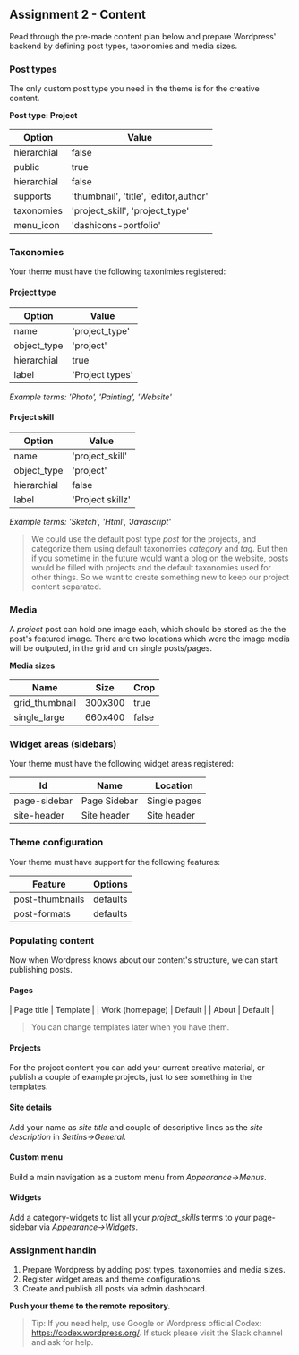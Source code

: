 ##  Assignment 2 - Content
Read through the pre-made content plan below and prepare Wordpress' backend by defining post types, taxonomies and media sizes.

### Post types
The only custom post type you need in the theme is for the creative content. 

**Post type: Project**

| Option | Value |
|---|---|
| hierarchial | false |
| public | true |
| hierarchial | false |
| supports | 'thumbnail', 'title', 'editor,author' |
| taxonomies | 'project_skill', 'project_type' |
| menu_icon | 'dashicons-portfolio' |

### Taxonomies
Your theme must have the following taxonimies registered:

#### Project type

| Option | Value |
|---|---|
| name | 'project_type' |
| object_type | 'project' |
| hierarchial | true |
| label | 'Project types' |

*Example terms: 'Photo', 'Painting', 'Website'*

#### Project skill

| Option | Value |
|---|---|
| name | 'project_skill' |
| object_type | 'project' |
| hierarchial | false |
| label | 'Project skillz' |

*Example terms: 'Sketch', 'Html', 'Javascript'*


> We could use the default post type *post* for the projects, and categorize them using default taxonomies *category* and *tag*. But then if you sometime in the future would want a blog on the website, posts would be filled with projects and the default taxonomies used for other things. So we want to create something new to keep our project content separated.

### Media
A *project* post can hold one image each, which should be stored as the the post's featured image. There are two locations which were the image media will be outputed, in the grid and on single posts/pages.

**Media sizes**

| Name | Size | Crop |
|---|---|--|
| grid_thumbnail | 300x300 | true |
| single_large | 660x400 | false |

### Widget areas (sidebars)
Your theme must have the following widget areas registered:

| Id  |  Name  | Location |
|---|---|--|
| page-sidebar | Page Sidebar | Single pages |
| site-header | Site header | Site header |

### Theme configuration
Your theme must have support for the following features:

| Feature | Options |
|---|---|
| post-thumbnails | defaults |
| post-formats | defaults |

### Populating content
Now when Wordpress knows about our content's structure, we can start publishing posts.

#### Pages

| Page title | Template | 
| Work (homepage) | Default |
| About | Default |

> You can change templates later when you have them.

#### Projects
For the project content you can add your current creative material, or publish a couple of example projects, just to see something in the templates. 

#### Site details
Add your name as *site title* and couple of descriptive lines as the *site description* in *Settins->General*.

#### Custom menu
Build a main navigation as a custom menu from *Appearance->Menus*.

#### Widgets
Add a category-widgets to list all your *project_skills* terms to your page-sidebar via *Appearance->Widgets*.

### Assignment handin
1. Prepare Wordpress by adding post types, taxonomies and media sizes. 
2. Register widget areas and theme configurations.
3. Create and publish all posts via admin dashboard.

**Push your theme to the remote repository.**

> Tip: If you need help, use Google or Wordpress official Codex: https://codex.wordpress.org/. If stuck please visit the Slack channel and ask for help.
